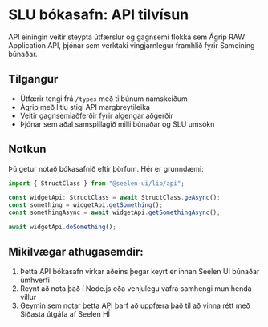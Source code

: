 # **SLU bókasafn: API tilvísun**

API einingin veitir steypta útfærslur og gagnsemi flokka sem Ágrip RAW
Application API, þjónar sem verktaki vingjarnlegur framhlið fyrir Sameining
búnaðar.

## **Tilgangur**

- Útfærir tengi frá `/types` með tilbúnum námskeiðum
- Ágrip með litlu stigi API margbreytileika
- Veitir gagnsemiaðferðir fyrir algengar aðgerðir
- Þjónar sem aðal samspillagið milli búnaðar og SLU umsókn

## **Notkun**

Þú getur notað bókasafnið eftir þörfum. Hér er grunndæmi:

```ts
import { StructClass } from "@seelen-ui/lib/api";

const widgetApi: StructClass = await StructClass.geAsync();
const something = widgetApi.getSomething();
const somethingAsync = await widgetApi.getSomethingAsync();

await widgetApi.doSomething();
```

## **Mikilvægar athugasemdir:**

1. Þetta API bókasafn virkar aðeins þegar keyrt er innan Seelen UI búnaðar
   umhverfi
2. Reynt að nota það í Node.js eða venjulegu vafra samhengi mun henda villur
3. Geymin sem notar þetta API þarf að uppfæra það til að vinna rétt með Síðasta
   útgáfa af Seelen HÍ

